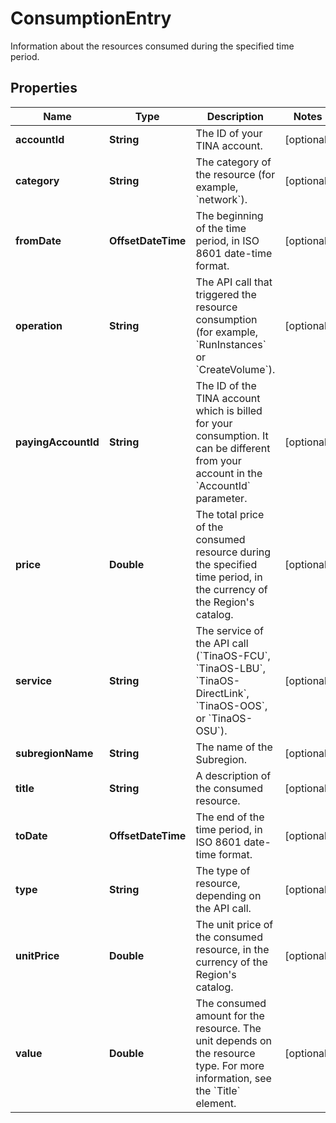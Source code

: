 

# ConsumptionEntry

Information about the resources consumed during the specified time period.

## Properties

| Name | Type | Description | Notes |
|------------ | ------------- | ------------- | -------------|
|**accountId** | **String** | The ID of your TINA account. |  [optional] |
|**category** | **String** | The category of the resource (for example, &#x60;network&#x60;). |  [optional] |
|**fromDate** | **OffsetDateTime** | The beginning of the time period, in ISO 8601 date-time format. |  [optional] |
|**operation** | **String** | The API call that triggered the resource consumption (for example, &#x60;RunInstances&#x60; or &#x60;CreateVolume&#x60;). |  [optional] |
|**payingAccountId** | **String** | The ID of the TINA account which is billed for your consumption. It can be different from your account in the &#x60;AccountId&#x60; parameter. |  [optional] |
|**price** | **Double** | The total price of the consumed resource during the specified time period, in the currency of the Region&#39;s catalog. |  [optional] |
|**service** | **String** | The service of the API call (&#x60;TinaOS-FCU&#x60;, &#x60;TinaOS-LBU&#x60;, &#x60;TinaOS-DirectLink&#x60;, &#x60;TinaOS-OOS&#x60;, or &#x60;TinaOS-OSU&#x60;). |  [optional] |
|**subregionName** | **String** | The name of the Subregion. |  [optional] |
|**title** | **String** | A description of the consumed resource. |  [optional] |
|**toDate** | **OffsetDateTime** | The end of the time period, in ISO 8601 date-time format. |  [optional] |
|**type** | **String** | The type of resource, depending on the API call. |  [optional] |
|**unitPrice** | **Double** | The unit price of the consumed resource, in the currency of the Region&#39;s catalog. |  [optional] |
|**value** | **Double** | The consumed amount for the resource. The unit depends on the resource type. For more information, see the &#x60;Title&#x60; element. |  [optional] |




